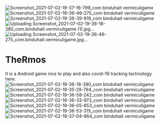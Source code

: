 ![Screenshot_2021-07-02-19-37-16-799_com binduhait vermiculigame](https://user-images.githubusercontent.com/72141546/124292086-d74f8680-db72-11eb-9445-90ae9bed07bc.jpg)
![Screenshot_2021-07-02-19-36-46-275_com binduhait vermiculigame](https://user-images.githubusercontent.com/72141546/124292111-dcacd100-db72-11eb-9efb-50c1bc03cd71.jpg)
![Screenshot_2021-07-02-19-36-39-819_com binduhait vermiculigame](https://user-images.githubusercontent.com/72141546/124292069-d4ed2c80-db72-11eb-9d26-c942a612eb6d.jpg)
![Uploading Screenshot_2021-07-02-19-36-18-380_com.binduhait.vermiculigame (1).jpg…]()
![Uploading Screenshot_2021-07-02-19-36-46-275_com.binduhait.vermiculigame.jpg…]()
# TheRmos
It is a Android game nice to play and also covid-19 tracking technology here.
![Screenshot_2021-07-02-19-36-18-380_com binduhait vermiculigame](https://user-images.githubusercontent.com/72141546/124290880-97d46a80-db71-11eb-9358-8b4385b040ae.jpg)
![Screenshot_2021-07-02-19-35-29-794_com binduhait vermiculigame](https://user-images.githubusercontent.com/72141546/124290887-9acf5b00-db71-11eb-82c3-ea1c918d49f6.jpg)
![Screenshot_2021-07-02-19-36-58-242_com binduhait vermiculigame](https://user-images.githubusercontent.com/72141546/124290902-9e62e200-db71-11eb-9f39-560322bc7103.jpg)
![Screenshot_2021-07-02-19-36-33-973_com binduhait vermiculigame](https://user-images.githubusercontent.com/72141546/124290914-a0c53c00-db71-11eb-836a-a84d029d2c7e.jpg)
![Screenshot_2021-07-02-19-36-05-853_com binduhait vermiculigame](https://user-images.githubusercontent.com/72141546/124290920-a3279600-db71-11eb-9fed-5c6a08bf9b43.jpg)
![Screenshot_2021-07-02-19-36-53-315_com binduhait vermiculigame](https://user-images.githubusercontent.com/72141546/124290939-a6228680-db71-11eb-858a-b7203249b364.jpg)
![Screenshot_2021-07-02-19-37-04-864_com binduhait vermiculigame](https://user-images.githubusercontent.com/72141546/124290772-75dae800-db71-11eb-9a51-cbccf0500d98.jpg)


